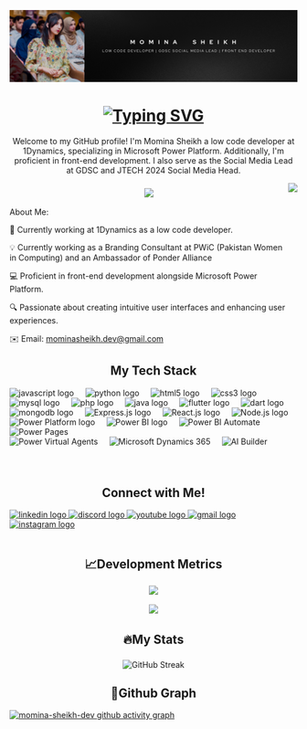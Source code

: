 ![logo](https://github.com/momina-sheikh-dev/momina-sheikh-dev/blob/main/Cover.png)
<h1 align="center">
    <a href="https://git.io/typing-svg"><img src="https://readme-typing-svg.herokuapp.com?font=Fira+Code&pause=1000&color=00FF00&center=do%C4%9Fru&vCenter=do%C4%9Fru&repeat=do%C4%9Fru&width=800&height=35&lines=Hey,+It's+Momina+Sheikh.+A+Microsoft+Power+Platform+Developer!" alt="Typing SVG" /></a>
</h1>

<p align='center'>
Welcome to my GitHub profile! I'm Momina Sheikh a low code developer at 1Dynamics, specializing in Microsoft Power Platform. Additionally, I'm proficient in front-end development. I also serve as the Social Media Lead at GDSC and JTECH 2024 Social Media Head.

</p>

<img align="right" height="170" src="https://camo.githubusercontent.com/57fb8b8f8764e93b53aa0a48831a262f11677aa2f1338354cb4e74c9aa189ea3/68747470733a2f2f632e74656e6f722e636f6d2f5f444f426a6e4773705941414141414d2f636f64652d636f64696e672e676966"  />

###

<div align="center">
  <img height="120" src="https://raw.githubusercontent.com/Sutil/Sutil/2b2fad3bf54522bb30c8c170591fc68ff51b69e6/github-contribution-grid-snake2.svg"  />
</div>

About Me:

💼 Currently working at 1Dynamics as a low code developer.

💡  Currently working as a Branding Consultant at PWiC (Pakistan Women in Computing) and an Ambassador of Ponder Alliance 

💻 Proficient in front-end development alongside Microsoft Power Platform.

🔍 Passionate about creating intuitive user interfaces and enhancing user experiences.




✉️ Email: mominasheikh.dev@gmail.com


###

<h2 align="center">My Tech Stack</h2>

<div align="left">
  <img src="https://cdn.jsdelivr.net/gh/devicons/devicon/icons/javascript/javascript-original.svg" height="40" alt="javascript logo"  />
  <img width="12" />
  <img src="https://cdn.jsdelivr.net/gh/devicons/devicon/icons/python/python-original.svg" height="40" alt="python logo"  />
  <img width="12" />
  <img src="https://cdn.jsdelivr.net/gh/devicons/devicon/icons/html5/html5-original.svg" height="40" alt="html5 logo"  />
  <img width="12" />
  <img src="https://cdn.jsdelivr.net/gh/devicons/devicon/icons/css3/css3-original.svg" height="40" alt="css3 logo"  />
  <img width="12" />
  <img src="https://cdn.jsdelivr.net/gh/devicons/devicon/icons/mysql/mysql-original.svg" height="40" alt="mysql logo"  />
  <img width="12" />
  <img src="https://cdn.jsdelivr.net/gh/devicons/devicon/icons/php/php-original.svg" height="40" alt="php logo"  />
  <img width="12" />
  <img src="https://cdn.jsdelivr.net/gh/devicons/devicon/icons/java/java-original.svg" height="40" alt="java logo"  />
  <img width="12" />
  <img src="https://cdn.jsdelivr.net/gh/devicons/devicon/icons/flutter/flutter-original.svg" height="40" alt="flutter logo"  />
  <img width="12" />
  <img src="https://cdn.jsdelivr.net/gh/devicons/devicon/icons/dart/dart-original.svg" height="40" alt="dart logo"  />
  <img width="12" />
  <img src="https://cdn.jsdelivr.net/gh/devicons/devicon/icons/mongodb/mongodb-original.svg" height="40" alt="mongodb logo"  />
  <img width="12" />
  <img src="https://camo.githubusercontent.com/4c404ee3b9f73190f23c194c889274fdb43314d4d767a786eed8e8a117c8f062/68747470733a2f2f75706c6f61642e77696b696d656469612e6f72672f77696b6970656469612f636f6d6d6f6e732f7468756d622f382f38382f5374617475735f6975636e5f45585f69636f6e2e7376672f34383070782d5374617475735f6975636e5f45585f69636f6e2e7376672e706e67" height="40" alt="Express.js logo" />
  <img width="12" />
  <img src="https://seeklogo.com/images/r/react-logo-7B3CE81517-seeklogo.com.png" height="40" alt="React.js logo" />
  <img width="12" />
  <img src="https://seeklogo.com/images/n/nodejs-logo-FBE122E377-seeklogo.com.png" height="40" alt="Node.js logo" />
  <img width="12" />
  <img src="https://seekvectors.com/files/download/microsoft%20office%20powerapp-01.png" height="43" alt="Power Platform logo" />
  <img width="12"/>
  <img src="https://seeklogo.com/images/P/power-bi-icon-logo-E1B451ED39-seeklogo.com.png" height="40" alt="Power BI logo" />
  <img width="12"/>
  <img src="https://upload.wikimedia.org/wikipedia/commons/thumb/4/4d/Microsoft_Power_Automate.svg/2048px-Microsoft_Power_Automate.svg.png" height="40" alt="Power BI Automate" />
  <img width="12"/>
  <img src="https://waypathconsulting.com/wp-content/uploads/2024/01/powerPages.png" height="40" alt="Power Pages" />
  <img width="12"/>
  <div>
  <img src="https://static-00.iconduck.com/assets.00/power-virtual-agents-colored-icon-2048x1957-d1kff0zn.png" height="40" alt="Power Virtual Agents" />
  <img width="12"/>
  <img src="https://cdn.prod.website-files.com/6569b474d6018f8bee226c62/65c4c223830da32f716e35e6_Dynamics365-logo.png" height="40" alt="Microsoft Dynamics 365" />
  <img width="12"/>
  <img src="https://prakashinfotech.com/wp-content/uploads/2023/08/ai-builder-logo.png" height="40" alt="AI Builder" />
  </div>
</div>


###


###

<br/>

<h2 align="center">Connect with Me!</h2>

<div align="left">
  <a href="https://www.linkedin.com/in/momina-sheikh-24660926b/" target="_blank">
    <img src="https://raw.githubusercontent.com/maurodesouza/profile-readme-generator/master/src/assets/icons/social/linkedin/default.svg" width="52" height="40" alt="linkedin logo"  />
  </a>
  <a href="https://www.discordapp.com/users/1140956713709731921" target="_blank">
    <img src="https://raw.githubusercontent.com/maurodesouza/profile-readme-generator/master/src/assets/icons/social/discord/default.svg" width="52" height="40" alt="discord logo"  />
  </a>
  <a href="https://youtube.com/@MominaaSheikh?si=vtXtMW96tBzVMCYP" target="_blank">
    <img src="https://raw.githubusercontent.com/maurodesouza/profile-readme-generator/master/src/assets/icons/social/youtube/default.svg" width="52" height="40" alt="youtube logo"  />
  </a>
  <a href="mailto:mominasheikh.dev@gmail.com" target="_blank">
  <img src="https://raw.githubusercontent.com/maurodesouza/profile-readme-generator/master/src/assets/icons/social/gmail/default.svg" width="52" height="40" alt="gmail logo" />
  </a>
  <a href="https://www.instagram.com/mominasheikh_here?igsh=a3JoazQ3cTRpNWhp" target="_blank">
    <img src="https://raw.githubusercontent.com/maurodesouza/profile-readme-generator/master/src/assets/icons/social/instagram/default.svg" width="52" height="40" alt="instagram logo"  />
  </a>
</div>

</br>

<h2 align="center">📈Development Metrics</h2>
<!-- GitHub Stats -->
<div align="center">
    
 ![](https://github-readme-stats.vercel.app/api?username=momina-sheikh-dev&theme=dracula&hide_border=false&include_all_commits=false&count_private=false)<br/>

![](https://github-readme-stats.vercel.app/api/top-langs/?username=momina-sheikh-dev&layout=compact&langs_count=5&card_width=320&theme=dracula&hide_border=false)<br/>

</div>

###

<h2 align="center">🔥My Stats </h2>

###

<div align="center">
    <img src="https://github-readme-streak-stats.herokuapp.com/?user=momina-sheikh-dev&theme=dracula&hide_border=false" alt="GitHub Streak" />
</div>


<h2 align="center">💬Github Graph </h2>

[![momina-sheikh-dev github activity graph](https://github-readme-activity-graph.vercel.app/graph?username=momina-sheikh-dev&theme=github-compact	)](https://github.com/momina-sheikh-dev/github-readme-activity-graph)

###

